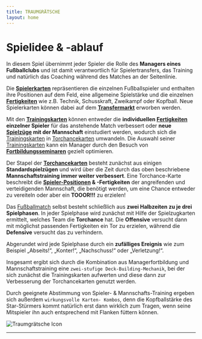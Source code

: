 ```yaml
---
title: TRAUMGRÄTSCHE
layout: home
---
```

# Spielidee & -ablauf

In diesem Spiel übernimmt jeder Spieler die Rolle des **Managers eines Fußballclubs** und ist damit verantwortlich
für Spielertransfers, das Training und natürlich das Coaching während des Matches an der Seitenlinie.

Die **[Spielerkarten]** repräsentieren die einzelnen Fußballspieler und enthalten ihre Positionen auf dem Feld, eine
allgemeine Spielstärke und die einzelnen **[Fertigkeiten]** wie z.B. Technik, Schusskraft, Zweikampf oder Kopfball.
Neue Spielerkarten können dabei auf dem **[Transfermarkt]** erworben werden.

Mit den **[Trainingskarten]** können entweder die **individuellen [Fertigkeiten] einzelner Spieler** für das anstehende
Match verbessert oder **neue [Spielzüge] mit der Mannschaft** einstudiert werden, wodurch sich die [Trainingskarten]
in [Torchancekarten] umwandeln. Die Auswahl seiner [Trainingskarten] kann ein Manager durch den Besuch von
**[Fortbildungsseminaren]** gezielt optimieren.

Der Stapel der **[Torchancekarten]** besteht zunächst aus einigen **Standardspielzügen** und wird über die Zeit durch
das oben beschriebene **Mannschaftstraining immer weiter verbessert**. Eine Torchance-Karte beschreibt die
**[Spieler-Positionen] & -Fertigkeiten** der angreifenden und verteidigenden Mannschaft, die benötigt werden, um
eine Chance entweder zu vereiteln oder aber ein **TOOOR!!!** zu erzielen!

Das [Fußballmatch] selbst besteht schließlich aus **zwei Halbzeiten zu je drei Spielphasen**. In jeder Spielphase wird
zunächst mit Hilfe der Spielzugkarten ermittelt, welches Team die **Torchance** hat. Die **Offensive** versucht dann mit
möglichst passenden Fertigkeiten ein Tor zu erzielen, während die **Defensive** versucht das zu verhindern.

Abgerundet wird jede Spielphase durch ein **zufälliges Ereignis** wie zum Beispiel „Abseits!“, „Konter!“,
„Nachschuss!“ oder „Verletzung!“.

Insgesamt ergibt sich durch die Kombination aus Managerfortbildung und Mannschaftstraining eine ```zwei-stufige
Deck-Building-Mechanik```, bei der sich zunächst die Trainingskarten aufwerten und diese dann zur Verbesserung
der Torchancekarten genutzt werden.

Durch geeignete Abstimmung von Spieler- & Mannschafts-Training ergeben sich außerdem ```wirkungsvolle Karten-
Kombos```, denn die Kopfballstärke des Star-Stürmers kommt natürlich erst dann wirklich zum Tragen, wenn seine
Mitspieler ihn auch entsprechend mit Flanken füttern können.

![Traumgrätsche Icon](https://github.com/user-attachments/assets/7b3ec996-0a52-4e8f-ac25-53c08395cc51)

----

[Fertigkeiten]: docs/Fertigkeiten
[Fortbildungsseminare]: docs/Fortbildungsseminare
[Fortbildungsseminaren]: docs/Fortbildungsseminare
[Fußballmatch]: docs/Fussballmatch
[Spielerkarten]: docs/Spielerkarte
[Spieler-Positionen]: docs/Spielerpositionen
[Spielerpositionen]: docs/Spielerpositionen
[Spielzüge]: docs/Spielzug
[Torchancekarten]: docs/Torchancekarte
[Trainingskarten]: docs/Trainingskarte
[Transfermarkt]: docs/Transfermarkt

